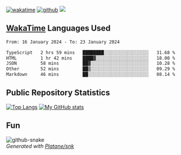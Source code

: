 [![wakatime](https://wakatime.com/badge/user/82c377cd-a54c-404c-b7df-177b313ca539.svg)](https://wakatime.com/@82c377cd-a54c-404c-b7df-177b313ca539)
[![github](https://img.shields.io/github/followers/xinthose?logo=github&style=plastic)](https://github.com/alanhamlett?tab=followers)
![](https://komarev.com/ghpvc/?username=xinthose)


## [WakaTime](https://wakatime.com/) Languages Used
<!--START_SECTION:waka-->

```txt
From: 16 January 2024 - To: 23 January 2024

TypeScript   2 hrs 59 mins   ████████░░░░░░░░░░░░░░░░░   31.68 %
HTML         1 hr 42 mins    ████▓░░░░░░░░░░░░░░░░░░░░   18.00 %
JSON         58 mins         ██▓░░░░░░░░░░░░░░░░░░░░░░   10.28 %
Other        52 mins         ██▒░░░░░░░░░░░░░░░░░░░░░░   09.29 %
Markdown     46 mins         ██░░░░░░░░░░░░░░░░░░░░░░░   08.14 %
```

<!--END_SECTION:waka-->

## Public Repository Statistics 

[![Top Langs](https://github-readme-stats.vercel.app/api/top-langs/?username=xinthose)](https://github.com/anuraghazra/github-readme-stats)
[![My GitHub stats](https://github-readme-stats.vercel.app/api?username=xinthose&show_icons=true)](https://github.com/anuraghazra/github-readme-stats)

## Fun

<picture>
  <source media="(prefers-color-scheme: dark)" srcset="https://raw.githubusercontent.com/xinthose/xinthose/output/github-contribution-grid-snake-dark.svg" />
  <source media="(prefers-color-scheme: light)" srcset="https://raw.githubusercontent.com/xinthose/xinthose/output/github-contribution-grid-snake.svg" />
  <img alt="github-snake" src="github-snake.svg" />
</picture>
<br />
<em>
  Generated with
  <a href="https://github.com/Platane/snk">
    Platane/snk
  <a/>
</em>
